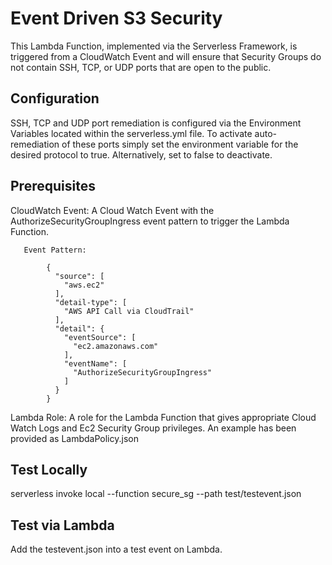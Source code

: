 
# Event Driven S3 Security

This Lambda Function, implemented via the Serverless Framework, is triggered from a CloudWatch Event and will ensure that Security Groups do not contain SSH, TCP, or UDP ports that are open to the public.   


## Configuration

SSH, TCP and UDP port remediation is configured via the Environment Variables located within the serverless.yml file.   To activate auto-remediation of these ports simply set the environment variable for the desired protocol to true.  Alternatively, set to false to deactivate.  

## Prerequisites

   CloudWatch Event:  A Cloud Watch Event with the AuthorizeSecurityGroupIngress event pattern to trigger the Lambda Function. 

       Event Pattern:  

            {
              "source": [
                "aws.ec2"
              ],
              "detail-type": [
                "AWS API Call via CloudTrail"
              ],
              "detail": {
                "eventSource": [
                  "ec2.amazonaws.com"
                ],
                "eventName": [
                  "AuthorizeSecurityGroupIngress"
                ]
              }
            }

  Lambda Role:    A role for the Lambda Function that gives appropriate Cloud Watch Logs and Ec2 Security Group privileges.  An example has been provided as LambdaPolicy.json
  
## Test Locally
serverless invoke local --function secure_sg --path test/testevent.json

## Test via Lambda
Add the testevent.json into a test event on Lambda.  